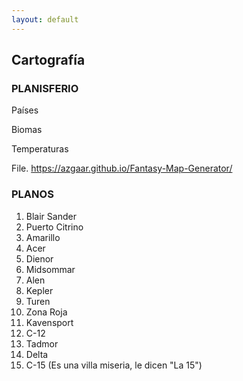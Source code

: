 ```yaml
---
layout: default
---
```


<h2>Cartografía</h2>

<h3>PLANISFERIO</h3>

Países

Biomas

Temperaturas

File. 
https://azgaar.github.io/Fantasy-Map-Generator/

<h3>PLANOS</h3>

1. Blair Sander
1. Puerto Citrino
1. Amarillo
1. Acer
1. Dienor
1. Midsommar
1. Alen
1. Kepler
1. Turen
1. Zona Roja
1. Kavensport
1. C-12
1. Tadmor	
1. Delta
1. C-15 (Es una villa miseria,
le dicen "La 15")
